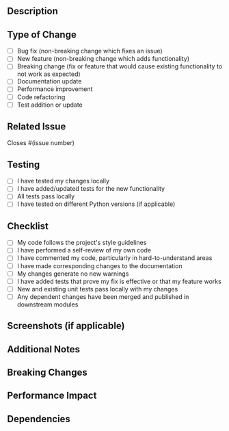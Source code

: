 ## Description
<!-- Please provide a clear and detailed description of the changes -->

## Type of Change
<!-- Please delete options that are not relevant -->
- [ ] Bug fix (non-breaking change which fixes an issue)
- [ ] New feature (non-breaking change which adds functionality)
- [ ] Breaking change (fix or feature that would cause existing functionality to not work as expected)
- [ ] Documentation update
- [ ] Performance improvement
- [ ] Code refactoring
- [ ] Test addition or update

## Related Issue
<!-- Please link the issue that this PR addresses -->
Closes #(issue number)

## Testing
<!-- Please describe the tests that you ran to verify your changes -->
- [ ] I have tested my changes locally
- [ ] I have added/updated tests for the new functionality
- [ ] All tests pass locally
- [ ] I have tested on different Python versions (if applicable)

## Checklist
<!-- Please ensure you have completed the following -->
- [ ] My code follows the project's style guidelines
- [ ] I have performed a self-review of my own code
- [ ] I have commented my code, particularly in hard-to-understand areas
- [ ] I have made corresponding changes to the documentation
- [ ] My changes generate no new warnings
- [ ] I have added tests that prove my fix is effective or that my feature works
- [ ] New and existing unit tests pass locally with my changes
- [ ] Any dependent changes have been merged and published in downstream modules

## Screenshots (if applicable)
<!-- Please add screenshots if your changes affect the UI -->

## Additional Notes
<!-- Please add any additional context or notes about the PR -->

## Breaking Changes
<!-- If this PR introduces breaking changes, please describe them and provide migration instructions -->

## Performance Impact
<!-- If this PR affects performance, please describe the impact -->

## Dependencies
<!-- If this PR adds new dependencies, please list them and explain why they are needed -->
